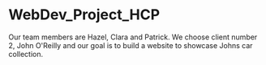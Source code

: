 # WebDev_Project_HCP
Our team members are Hazel, Clara and Patrick. We choose client number 2, John O'Reilly and our goal is to build a website to showcase Johns car collection.
